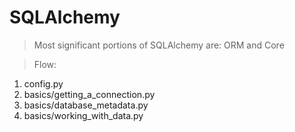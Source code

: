 # SQLAlchemy
> Most significant portions of SQLAlchemy are: ORM and Core

> Flow:
1. config.py
2. basics/getting_a_connection.py
3. basics/database_metadata.py
4. basics/working_with_data.py